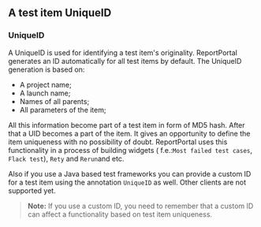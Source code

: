 ## A test item UniqueID

### UniqueID

A UniqueID is used for identifying a test item's originality. ReportPortal generates an ID automatically for all test items by default. 
The UniqueID generation is based on:

*	A project name; 
* A launch name;
* Names of all parents;
* All parameters of the item;

All this information become part of a test item in form of MD5 hash. After that a UID becomes a part of the item. It gives an opportunity to define the item uniqueness with no possibility of doubt. 
ReportPortal uses this functionality in a process of building widgets ( f.e.:`Most failed test cases`, `Flack test`), `Rety` and `Rerun`and etc.

Also if you use a Java based test frameworks you can provide a custom ID for a test item using the annotation `UniqueID` as well. Other clients are not supported yet.

>**Note:**
If you use a custom ID, you need to remember that a custom ID can affect a functionality based on test item uniqueness. 
